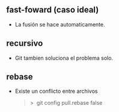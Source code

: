 ## **fast-foward** (caso ideal)
* La fusión se hace automaticamente.

## **recursivo**
* Git tambien soluciona el problema solo.

## **rebase**
* Existe un conflicto entre archivos
    
    >\>&nbsp;&nbsp;git config pull.rebase false